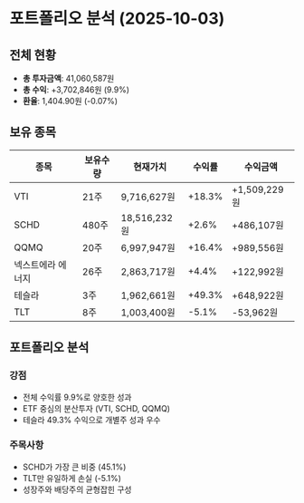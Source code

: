# 포트폴리오 분석 (2025-10-03)

## 전체 현황
- **총 투자금액**: 41,060,587원
- **총 수익**: +3,702,846원 (9.9%)
- **환율**: 1,404.90원 (-0.07%)

## 보유 종목

| 종목 | 보유수량 | 현재가치 | 수익률 | 수익금액 |
|------|----------|----------|--------|----------|
| VTI | 21주 | 9,716,627원 | +18.3% | +1,509,229원 |
| SCHD | 480주 | 18,516,232원 | +2.6% | +486,107원 |
| QQMQ | 20주 | 6,997,947원 | +16.4% | +989,556원 |
| 넥스트에라 에너지 | 26주 | 2,863,717원 | +4.4% | +122,992원 |
| 테슬라 | 3주 | 1,962,661원 | +49.3% | +648,922원 |
| TLT | 8주 | 1,003,400원 | -5.1% | -53,962원 |

## 포트폴리오 분석

### 강점
- 전체 수익률 9.9%로 양호한 성과
- ETF 중심의 분산투자 (VTI, SCHD, QQMQ)
- 테슬라 49.3% 수익으로 개별주 성과 우수

### 주목사항
- SCHD가 가장 큰 비중 (45.1%)
- TLT만 유일하게 손실 (-5.1%)
- 성장주와 배당주의 균형잡힌 구성
